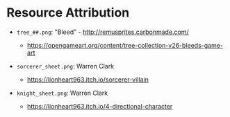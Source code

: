 # Resource Attribution

* ```tree_##.png```: "Bleed" - http://remusprites.carbonmade.com/
  * https://opengameart.org/content/tree-collection-v26-bleeds-game-art

* ```sorcerer_sheet.png```: Warren Clark
  * https://lionheart963.itch.io/sorcerer-villain

* ```knight_sheet.png```: Warren Clark
  * https://lionheart963.itch.io/4-directional-character
